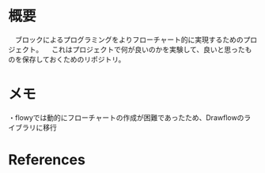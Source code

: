 # 概要
　ブロックによるプログラミングをよりフローチャート的に実現するためのプロジェクト。
 　これはプロジェクトで何が良いのかを実験して、良いと思ったものを保存しておくためのリポジトリ。
  
# メモ
・flowyでは動的にフローチャートの作成が困難であったため、Drawflowのライブラリに移行

# References
